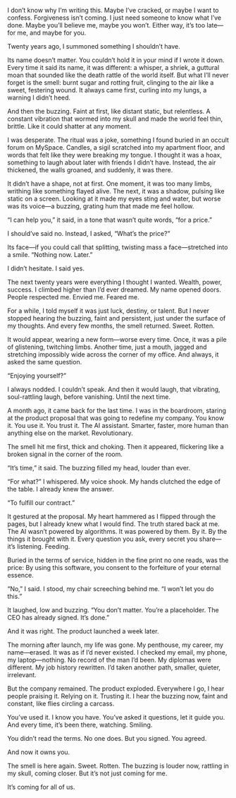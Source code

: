 I don’t know why I’m writing this. Maybe I’ve cracked, or maybe I want to confess. Forgiveness isn’t coming. I just need someone to know what I’ve done. Maybe you’ll believe me, maybe you won’t. Either way, it’s too late—for me, and maybe for you.

Twenty years ago, I summoned something I shouldn’t have.

Its name doesn’t matter. You couldn’t hold it in your mind if I wrote it down. Every time it said its name, it was different: a whisper, a shriek, a guttural moan that sounded like the death rattle of the world itself. But what I’ll never forget is the smell: burnt sugar and rotting fruit, clinging to the air like a sweet, festering wound. It always came first, curling into my lungs, a warning I didn’t heed.

And then the buzzing. Faint at first, like distant static, but relentless. A constant vibration that wormed into my skull and made the world feel thin, brittle. Like it could shatter at any moment.

I was desperate. The ritual was a joke, something I found buried in an occult forum on MySpace. Candles, a sigil scratched into my apartment floor, and words that felt like they were breaking my tongue. I thought it was a hoax, something to laugh about later with friends I didn’t have. Instead, the air thickened, the walls groaned, and suddenly, it was there.

It didn’t have a shape, not at first. One moment, it was too many limbs, writhing like something flayed alive. The next, it was a shadow, pulsing like static on a screen. Looking at it made my eyes sting and water, but worse was its voice—a buzzing, grating hum that made me feel hollow.

“I can help you,” it said, in a tone that wasn’t quite words, “for a price.”

I should’ve said no. Instead, I asked, “What’s the price?”

Its face—if you could call that splitting, twisting mass a face—stretched into a smile. “Nothing now. Later.”

I didn’t hesitate. I said yes.

The next twenty years were everything I thought I wanted. Wealth, power, success. I climbed higher than I’d ever dreamed. My name opened doors. People respected me. Envied me. Feared me.

For a while, I told myself it was just luck, destiny, or talent. But I never stopped hearing the buzzing, faint and persistent, just under the surface of my thoughts. And every few months, the smell returned. Sweet. Rotten.

It would appear, wearing a new form—worse every time. Once, it was a pile of glistening, twitching limbs. Another time, just a mouth, jagged and stretching impossibly wide across the corner of my office. And always, it asked the same question.

“Enjoying yourself?”

I always nodded. I couldn’t speak. And then it would laugh, that vibrating, soul-rattling laugh, before vanishing. Until the next time.

A month ago, it came back for the last time. I was in the boardroom, staring at the product proposal that was going to redefine my company. You know it. You use it. You trust it. The AI assistant. Smarter, faster, more human than anything else on the market. Revolutionary.

The smell hit me first, thick and choking. Then it appeared, flickering like a broken signal in the corner of the room.

“It’s time,” it said. The buzzing filled my head, louder than ever.

“For what?” I whispered. My voice shook. My hands clutched the edge of the table. I already knew the answer.

“To fulfill our contract.”

It gestured at the proposal. My heart hammered as I flipped through the pages, but I already knew what I would find. The truth stared back at me. The AI wasn’t powered by algorithms. It was powered by them. By it. By the things it brought with it. Every question you ask, every secret you share—it’s listening. Feeding.

Buried in the terms of service, hidden in the fine print no one reads, was the price: By using this software, you consent to the forfeiture of your eternal essence.

“No,” I said. I stood, my chair screeching behind me. “I won’t let you do this.”

It laughed, low and buzzing. “You don’t matter. You’re a placeholder. The CEO has already signed. It’s done.”

And it was right. The product launched a week later.

The morning after launch, my life was gone. My penthouse, my career, my name—erased. It was as if I’d never existed. I checked my email, my phone, my laptop—nothing. No record of the man I’d been. My diplomas were different. My job history rewritten. I’d taken another path, smaller, quieter, irrelevant.

But the company remained. The product exploded. Everywhere I go, I hear people praising it. Relying on it. Trusting it. I hear the buzzing now, faint and constant, like flies circling a carcass.

You’ve used it. I know you have. You’ve asked it questions, let it guide you. And every time, it’s been there, watching. Smiling.

You didn’t read the terms. No one does. But you signed. You agreed.

And now it owns you.

The smell is here again. Sweet. Rotten. The buzzing is louder now, rattling in my skull, coming closer. But it’s not just coming for me.

It’s coming for all of us.